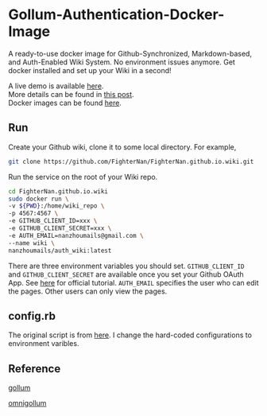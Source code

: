 # Gollum-Authentication-Docker-Image
A ready-to-use docker image for Github-Synchronized, Markdown-based, and Auth-Enabled Wiki System. No environment issues anymore. Get docker installed and set up your Wiki in a second!

A live demo is available [here](http://www.nan-zhou.com:4567).    
More details can be found in [this post](https://nan-zhou.com/blog/index.php/2019/07/14/github-synchronized-markdown-based-and-auth-enabled-wiki-system/).     
Docker images can be found [here](https://cloud.docker.com/u/nanzhoumails/repository/docker/nanzhoumails/auth_wiki).    

## Run 
Create your Github wiki, clone it to some local directory. For example,  
```bash
git clone https://github.com/FighterNan/FighterNan.github.io.wiki.git
```

Run the service on the root of your Wiki repo. 
```bash
cd FighterNan.github.io.wiki
sudo docker run \
-v ${PWD}:/home/wiki_repo \
-p 4567:4567 \
-e GITHUB_CLIENT_ID=xxx \
-e GITHUB_CLIENT_SECRET=xxx \
-e AUTH_EMAIL=nanzhoumails@gmail.com \
--name wiki \
nanzhoumails/auth_wiki:latest
```
There are three environment variables you should set. `GITHUB_CLIENT_ID ` and `GITHUB_CLIENT_SECRET` are available once you set your Github OAuth App. See [here](https://developer.github.com/apps/building-oauth-apps/creating-an-oauth-app/) for official tutorial.  `AUTH_EMAIL` specifies the user who can edit the pages. Other users can only view the pages. 

## config.rb
The original script is from [here](https://ronnieroller.com/Gollum). I change the hard-coded configurations to environment varibles.

## Reference
[gollum](https://github.com/gollum/gollum)   

[omnigollum](https://github.com/arr2036/omnigollum) 
